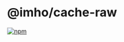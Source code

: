 # @imho/cache-raw

[![npm](https://img.shields.io/npm/v/@imho/cache-raw)](https://www.npmjs.com/package/@imho/cache-raw)

